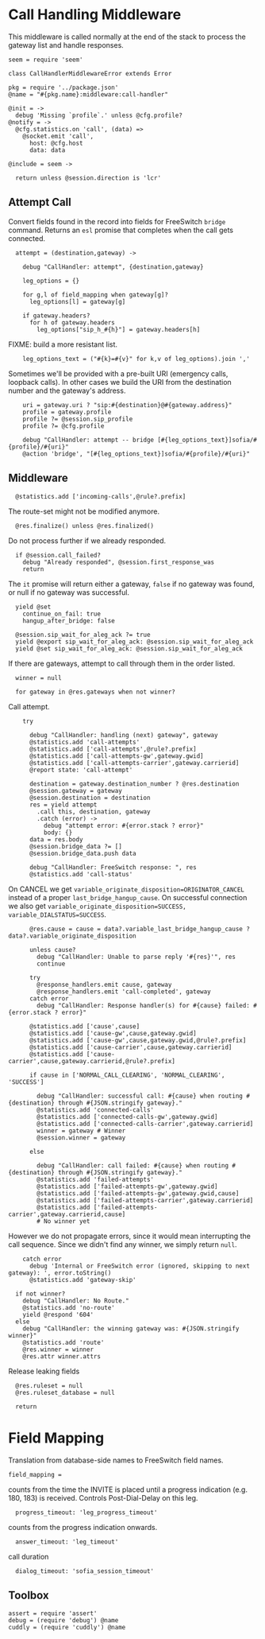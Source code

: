 Call Handling Middleware
========================

This middleware is called normally at the end of the stack to process the gateway list and handle responses.

    seem = require 'seem'

    class CallHandlerMiddlewareError extends Error

    pkg = require '../package.json'
    @name = "#{pkg.name}:middleware:call-handler"

    @init = ->
      debug 'Missing `profile`.' unless @cfg.profile?
    @notify = ->
      @cfg.statistics.on 'call', (data) =>
        @socket.emit 'call',
          host: @cfg.host
          data: data

    @include = seem ->

      return unless @session.direction is 'lcr'

Attempt Call
------------

Convert fields found in the record into fields for FreeSwitch `bridge` command.
Returns an `esl` promise that completes when the call gets connected.

      attempt = (destination,gateway) ->

        debug "CallHandler: attempt", {destination,gateway}

        leg_options = {}

        for g,l of field_mapping when gateway[g]?
          leg_options[l] = gateway[g]

        if gateway.headers?
          for h of gateway.headers
            leg_options["sip_h_#{h}"] = gateway.headers[h]

FIXME: build a more resistant list.

        leg_options_text = ("#{k}=#{v}" for k,v of leg_options).join ','

Sometimes we'll be provided with a pre-built URI (emergency calls, loopback calls). In other cases we build the URI from the destination number and the gateway's address.

        uri = gateway.uri ? "sip:#{destination}@#{gateway.address}"
        profile = gateway.profile
        profile ?= @session.sip_profile
        profile ?= @cfg.profile

        debug "CallHandler: attempt -- bridge [#{leg_options_text}]sofia/#{profile}/#{uri}"
        @action 'bridge', "[#{leg_options_text}]sofia/#{profile}/#{uri}"

Middleware
----------

      @statistics.add ['incoming-calls',@rule?.prefix]

The route-set might not be modified anymore.

      @res.finalize() unless @res.finalized()

Do not process further if we already responded.

      if @session.call_failed?
        debug "Already responded", @session.first_response_was
        return

The `it` promise will return either a gateway, `false` if no gateway was found, or null if no gateway was successful.

      yield @set
        continue_on_fail: true
        hangup_after_bridge: false

      @session.sip_wait_for_aleg_ack ?= true
      yield @export sip_wait_for_aleg_ack: @session.sip_wait_for_aleg_ack
      yield @set sip_wait_for_aleg_ack: @session.sip_wait_for_aleg_ack

If there are gateways, attempt to call through them in the order listed.

      winner = null

      for gateway in @res.gateways when not winner?

Call attempt.

        try

          debug "CallHandler: handling (next) gateway", gateway
          @statistics.add 'call-attempts'
          @statistics.add ['call-attempts',@rule?.prefix]
          @statistics.add ['call-attempts-gw',gateway.gwid]
          @statistics.add ['call-attempts-carrier',gateway.carrierid]
          @report state: 'call-attempt'

          destination = gateway.destination_number ? @res.destination
          @session.gateway = gateway
          @session.destination = destination
          res = yield attempt
            .call this, destination, gateway
            .catch (error) ->
              debug "attempt error: #{error.stack ? error}"
              body: {}
          data = res.body
          @session.bridge_data ?= []
          @session.bridge_data.push data

          debug "CallHandler: FreeSwitch response: ", res
          @statistics.add 'call-status'

On CANCEL we get `variable_originate_disposition=ORIGINATOR_CANCEL` instead of a proper `last_bridge_hangup_cause`.
On successful connection we also get `variable_originate_disposition=SUCCESS, variable_DIALSTATUS=SUCCESS`.

          @res.cause = cause = data?.variable_last_bridge_hangup_cause ? data?.variable_originate_disposition

          unless cause?
            debug "CallHandler: Unable to parse reply '#{res}'", res
            continue

          try
            @response_handlers.emit cause, gateway
            @response_handlers.emit 'call-completed', gateway
          catch error
            debug "CallHandler: Response handler(s) for #{cause} failed: #{error.stack ? error}"

          @statistics.add ['cause',cause]
          @statistics.add ['cause-gw',cause,gateway.gwid]
          @statistics.add ['cause-gw',cause,gateway.gwid,@rule?.prefix]
          @statistics.add ['cause-carrier',cause,gateway.carrierid]
          @statistics.add ['cause-carrier',cause,gateway.carrierid,@rule?.prefix]

          if cause in ['NORMAL_CALL_CLEARING', 'NORMAL_CLEARING', 'SUCCESS']

            debug "CallHandler: successful call: #{cause} when routing #{destination} through #{JSON.stringify gateway}."
            @statistics.add 'connected-calls'
            @statistics.add ['connected-calls-gw',gateway.gwid]
            @statistics.add ['connected-calls-carrier',gateway.carrierid]
            winner = gateway # Winner
            @session.winner = gateway

          else

            debug "CallHandler: call failed: #{cause} when routing #{destination} through #{JSON.stringify gateway}."
            @statistics.add 'failed-attempts'
            @statistics.add ['failed-attempts-gw',gateway.gwid]
            @statistics.add ['failed-attempts-gw',gateway.gwid,cause]
            @statistics.add ['failed-attempts-carrier',gateway.carrierid]
            @statistics.add ['failed-attempts-carrier',gateway.carrierid,cause]
            # No winner yet

However we do not propagate errors, since it would mean interrupting the call sequence. Since we didn't find any winner, we simply return `null`.

        catch error
          debug 'Internal or FreeSwitch error (ignored, skipping to next gateway): ', error.toString()
          @statistics.add 'gateway-skip'

      if not winner?
        debug "CallHandler: No Route."
        @statistics.add 'no-route'
        yield @respond '604'
      else
        debug "CallHandler: the winning gateway was: #{JSON.stringify winner}"
        @statistics.add 'route'
        @res.winner = winner
        @res.attr winner.attrs

Release leaking fields

      @res.ruleset = null
      @res.ruleset_database = null

      return


Field Mapping
=============

Translation from database-side names to FreeSwitch field names.

    field_mapping =

counts from the time the INVITE is placed until a progress indication (e.g. 180, 183) is received. Controls Post-Dial-Delay on this leg.

      progress_timeout: 'leg_progress_timeout'

counts from the progress indication onwards.

      answer_timeout: 'leg_timeout'

call duration

      dialog_timeout: 'sofia_session_timeout'

Toolbox
-------

    assert = require 'assert'
    debug = (require 'debug') @name
    cuddly = (require 'cuddly') @name
